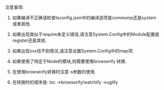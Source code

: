 注意事项:

1. 如果编译不正确请检查tsconfig.json中的编译选项是commonjs还是system或者其他.

2. 如果出现类似于require未定义错误,请注意System.Config中的Module配置是register还是其他.

3. 如果出现xxx找不到情况,请注意设置System.Config中的map项.

4. 如果使用了特定于Node的模块,则需要使用browserify 转换.

5. 在使用browserify转换时注意-s参数的使用.

6. 在转换时的顺序是: tsc ->browserify/watchify ->uglify